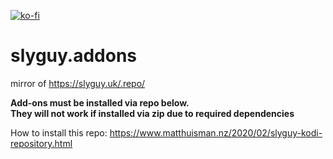 [![ko-fi](https://ko-fi.com/img/githubbutton_sm.svg)](https://ko-fi.com/L4L76CYCW)

# slyguy.addons
mirror of https://slyguy.uk/.repo/

**Add-ons must be installed via repo below.  
They will not work if installed via zip due to required dependencies**

How to install this repo:
https://www.matthuisman.nz/2020/02/slyguy-kodi-repository.html

